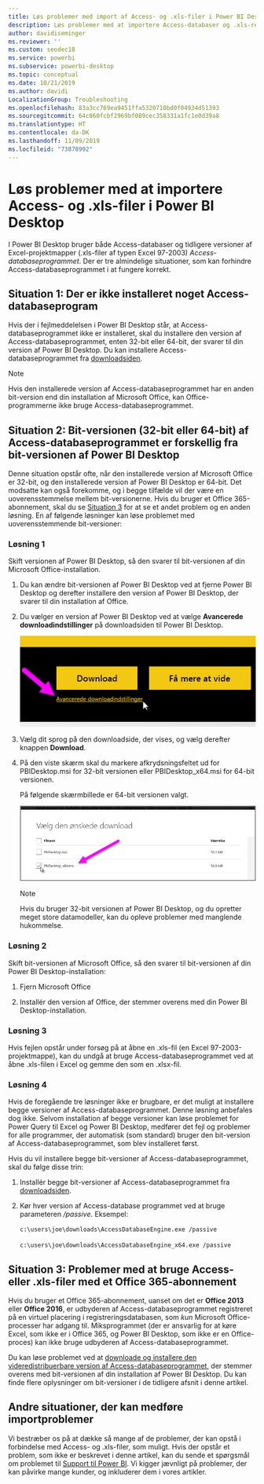 ```yaml
---
title: Løs problemer med import af Access- og .xls-filer i Power BI Desktop
description: Løs problemer med at importere Access-databaser og .xls-regneark til Power BI Desktop og Power Query
author: davidiseminger
ms.reviewer: ''
ms.custom: seodec18
ms.service: powerbi
ms.subservice: powerbi-desktop
ms.topic: conceptual
ms.date: 10/21/2019
ms.author: davidi
LocalizationGroup: Troubleshooting
ms.openlocfilehash: 83a3cc769ea9451ffa5320710bd0f04934d51393
ms.sourcegitcommit: 64c860fcbf2969bf089cec358331a1fc1e0d39a8
ms.translationtype: HT
ms.contentlocale: da-DK
ms.lasthandoff: 11/09/2019
ms.locfileid: "73878992"
---
```

# <a name="resolve-issues-importing-access-and-xls-files-in-power-bi-desktop"></a>Løs problemer med at importere Access- og .xls-filer i Power BI Desktop

I Power BI Desktop bruger både Access-databaser og tidligere versioner af Excel-projektmapper (.xls-filer af typen Excel 97-2003) *Access-databaseprogrammet*. Der er tre almindelige situationer, som kan forhindre Access-databaseprogrammet i at fungere korrekt.

## <a name="situation-1-no-access-database-engine-is-installed"></a>Situation 1: Der er ikke installeret noget Access-databaseprogram

Hvis der i fejlmeddelelsen i Power BI Desktop står, at Access-databaseprogrammet ikke er installeret, skal du installere den version af Access-databaseprogrammet, enten 32-bit eller 64-bit, der svarer til din version af Power BI Desktop. Du kan installere Access-databaseprogrammet fra [downloadsiden](https://www.microsoft.com/download/details.aspx?id=13255).

>[!NOTE]
>Hvis den installerede version af Access-databaseprogrammet har en anden bit-version end din installation af Microsoft Office, kan Office-programmerne ikke bruge Access-databaseprogrammet.

## <a name="situation-2-the-access-database-engine-bit-version-32-bit-or-64-bit-is-different-from-your-power-bi-desktop-bit-version"></a>Situation 2: Bit-versionen (32-bit eller 64-bit) af Access-databaseprogrammet er forskellig fra bit-versionen af Power BI Desktop

Denne situation opstår ofte, når den installerede version af Microsoft Office er 32-bit, og den installerede version af Power BI Desktop er 64-bit. Det modsatte kan også forekomme, og i begge tilfælde vil der være en uoverensstemmelse mellem bit-versionerne. Hvis du bruger et Office 365-abonnement, skal du se [Situation 3](#situation-3-trouble-using-access-or-xls-files-with-an-office-365-subscription) for at se et andet problem og en anden løsning. En af følgende løsninger kan løse problemet med uoverensstemmende bit-versioner:

### <a name="solution-1"></a>Løsning 1

Skift versionen af Power BI Desktop, så den svarer til bit-versionen af din Microsoft Office-installation. 

1. Du kan ændre bit-versionen af Power BI Desktop ved at fjerne Power BI Desktop og derefter installere den version af Power BI Desktop, der svarer til din installation af Office. 

1. Du vælger en version af Power BI Desktop ved at vælge **Avancerede downloadindstillinger** på downloadsiden til Power BI Desktop.
   
   ![Avancerede downloadindstillinger på downloadsiden til Power BI Desktop](media/desktop-access-database-errors/desktop-access-errors-1.png)
   
1. Vælg dit sprog på den downloadside, der vises, og vælg derefter knappen **Download**. 
 
1. På den viste skærm skal du markere afkrydsningsfeltet ud for PBIDesktop.msi for 32-bit versionen eller PBIDesktop_x64.msi for 64-bit versionen. 

   På følgende skærmbillede er 64-bit versionen valgt.
   
   ![Vælg downloadtypen af Power BI Desktop](media/desktop-access-database-errors/desktop-access-errors-2.png)
   
   >[!NOTE]
   >Hvis du bruger 32-bit versionen af Power BI Desktop, og du opretter meget store datamodeller, kan du opleve problemer med manglende hukommelse.

### <a name="solution-2"></a>Løsning 2

Skift bit-versionen af Microsoft Office, så den svarer til bit-versionen af din Power BI Desktop-installation:

1. Fjern Microsoft Office

2. Installér den version af Office, der stemmer overens med din Power BI Desktop-installation.

### <a name="solution-3"></a>Løsning 3

Hvis fejlen opstår under forsøg på at åbne en .xls-fil (en Excel 97-2003-projektmappe), kan du undgå at bruge Access-databaseprogrammet ved at åbne .xls-filen i Excel og gemme den som en .xlsx-fil.

### <a name="solution-4"></a>Løsning 4

Hvis de foregående tre løsninger ikke er brugbare, er det muligt at installere begge versioner af Access-databaseprogrammet. Denne løsning anbefales dog ikke. Selvom installation af begge versioner kan løse problemet for Power Query til Excel og Power BI Desktop, medfører det fejl og problemer for alle programmer, der automatisk (som standard) bruger den bit-version af Access-databaseprogrammet, som blev installeret først. 

Hvis du vil installere begge bit-versioner af Access-databaseprogrammet, skal du følge disse trin:

1. Installér begge bit-versioner af Access-databaseprogrammet fra [downloadsiden](https://www.microsoft.com/download/details.aspx?id=13255). 

1. Kør hver version af Access-database programmet ved at bruge parameteren */passive*. Eksempel:
   
       c:\users\joe\downloads\AccessDatabaseEngine.exe /passive
   
       c:\users\joe\downloads\AccessDatabaseEngine_x64.exe /passive

## <a name="situation-3-trouble-using-access-or-xls-files-with-an-office-365-subscription"></a>Situation 3: Problemer med at bruge Access- eller .xls-filer med et Office 365-abonnement

Hvis du bruger et Office 365-abonnement, uanset om det er **Office 2013** eller **Office 2016**, er udbyderen af Access-databaseprogrammet registreret på en virtuel placering i registreringsdatabasen, som *kun* Microsoft Office-processer har adgang til. Miksprogrammet (der er ansvarlig for at køre Excel, som ikke er i Office 365, og Power BI Desktop, som ikke er en Office-proces) kan ikke bruge udbyderen af Access-databaseprogrammet.

Du kan løse problemet ved at [downloade og installere den videredistribuerbare version af Access-databaseprogrammet](https://www.microsoft.com/download/details.aspx?id=13255), der stemmer overens med bit-versionen af din installation af Power BI Desktop. Du kan finde flere oplysninger om bit-versioner i de tidligere afsnit i denne artikel.

## <a name="other-situations-that-can-cause-import-issues"></a>Andre situationer, der kan medføre importproblemer

Vi bestræber os på at dække så mange af de problemer, der kan opstå i forbindelse med Access- og .xls-filer, som muligt. Hvis der opstår et problem, som ikke er beskrevet i denne artikel, kan du sende et spørgsmål om problemet til [Support til Power BI](https://powerbi.microsoft.com/support/). Vi kigger jævnligt på problemer, der kan påvirke mange kunder, og inkluderer dem i vores artikler.

